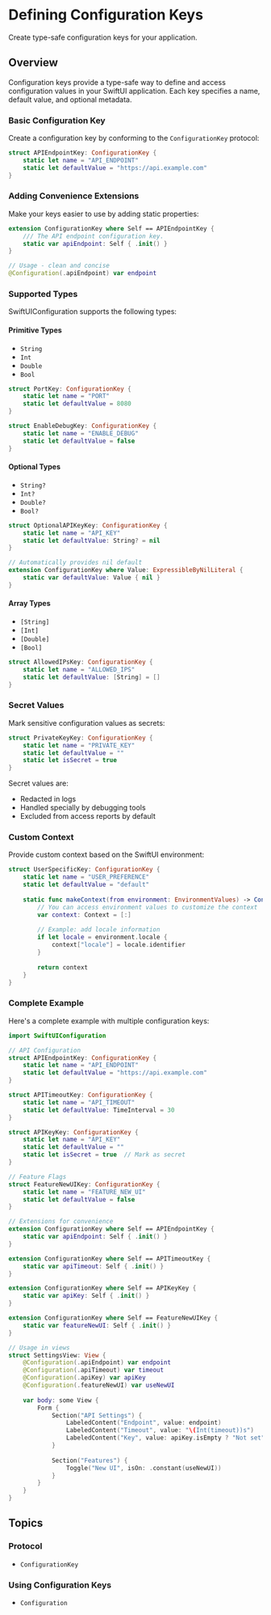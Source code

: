 # Defining Configuration Keys

Create type-safe configuration keys for your application.

## Overview

Configuration keys provide a type-safe way to define and access configuration values in your SwiftUI application. Each key specifies a name, default value, and optional metadata.

### Basic Configuration Key

Create a configuration key by conforming to the ``ConfigurationKey`` protocol:

```swift
struct APIEndpointKey: ConfigurationKey {
    static let name = "API_ENDPOINT"
    static let defaultValue = "https://api.example.com"
}
```

### Adding Convenience Extensions

Make your keys easier to use by adding static properties:

```swift
extension ConfigurationKey where Self == APIEndpointKey {
    /// The API endpoint configuration key.
    static var apiEndpoint: Self { .init() }
}

// Usage - clean and concise
@Configuration(.apiEndpoint) var endpoint
```

### Supported Types

SwiftUIConfiguration supports the following types:

#### Primitive Types
- `String`
- `Int`
- `Double`
- `Bool`

```swift
struct PortKey: ConfigurationKey {
    static let name = "PORT"
    static let defaultValue = 8080
}

struct EnableDebugKey: ConfigurationKey {
    static let name = "ENABLE_DEBUG"
    static let defaultValue = false
}
```

#### Optional Types
- `String?`
- `Int?`
- `Double?`
- `Bool?`

```swift
struct OptionalAPIKeyKey: ConfigurationKey {
    static let name = "API_KEY"
    static let defaultValue: String? = nil
}

// Automatically provides nil default
extension ConfigurationKey where Value: ExpressibleByNilLiteral {
    static var defaultValue: Value { nil }
}
```

#### Array Types
- `[String]`
- `[Int]`
- `[Double]`
- `[Bool]`

```swift
struct AllowedIPsKey: ConfigurationKey {
    static let name = "ALLOWED_IPS"
    static let defaultValue: [String] = []
}
```

### Secret Values

Mark sensitive configuration values as secrets:

```swift
struct PrivateKeyKey: ConfigurationKey {
    static let name = "PRIVATE_KEY"
    static let defaultValue = ""
    static let isSecret = true
}
```

Secret values are:
- Redacted in logs
- Handled specially by debugging tools
- Excluded from access reports by default

### Custom Context

Provide custom context based on the SwiftUI environment:

```swift
struct UserSpecificKey: ConfigurationKey {
    static let name = "USER_PREFERENCE"
    static let defaultValue = "default"
    
    static func makeContext(from environment: EnvironmentValues) -> Context {
        // You can access environment values to customize the context
        var context: Context = [:]
        
        // Example: add locale information
        if let locale = environment.locale {
            context["locale"] = locale.identifier
        }
        
        return context
    }
}
```

### Complete Example

Here's a complete example with multiple configuration keys:

```swift
import SwiftUIConfiguration

// API Configuration
struct APIEndpointKey: ConfigurationKey {
    static let name = "API_ENDPOINT"
    static let defaultValue = "https://api.example.com"
}

struct APITimeoutKey: ConfigurationKey {
    static let name = "API_TIMEOUT"
    static let defaultValue: TimeInterval = 30
}

struct APIKeyKey: ConfigurationKey {
    static let name = "API_KEY"
    static let defaultValue = ""
    static let isSecret = true  // Mark as secret
}

// Feature Flags
struct FeatureNewUIKey: ConfigurationKey {
    static let name = "FEATURE_NEW_UI"
    static let defaultValue = false
}

// Extensions for convenience
extension ConfigurationKey where Self == APIEndpointKey {
    static var apiEndpoint: Self { .init() }
}

extension ConfigurationKey where Self == APITimeoutKey {
    static var apiTimeout: Self { .init() }
}

extension ConfigurationKey where Self == APIKeyKey {
    static var apiKey: Self { .init() }
}

extension ConfigurationKey where Self == FeatureNewUIKey {
    static var featureNewUI: Self { .init() }
}

// Usage in views
struct SettingsView: View {
    @Configuration(.apiEndpoint) var endpoint
    @Configuration(.apiTimeout) var timeout
    @Configuration(.apiKey) var apiKey
    @Configuration(.featureNewUI) var useNewUI
    
    var body: some View {
        Form {
            Section("API Settings") {
                LabeledContent("Endpoint", value: endpoint)
                LabeledContent("Timeout", value: "\(Int(timeout))s")
                LabeledContent("Key", value: apiKey.isEmpty ? "Not set" : "***")
            }
            
            Section("Features") {
                Toggle("New UI", isOn: .constant(useNewUI))
            }
        }
    }
}
```

## Topics

### Protocol
- ``ConfigurationKey``

### Using Configuration Keys
- ``Configuration``

